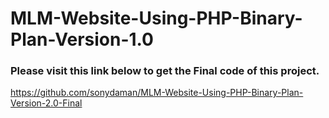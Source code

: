 # MLM-Website-Using-PHP-Binary-Plan-Version-1.0

<h3>Please visit this link below to get the Final code of this project.</h3>

https://github.com/sonydaman/MLM-Website-Using-PHP-Binary-Plan-Version-2.0-Final
